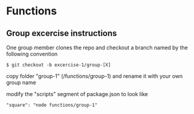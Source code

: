 # Functions

## Group excercise instructions

One group member clones the repo and checkout a branch named by the following convention
```
$ git checkout -b excercise-1/group-[X]
```
copy folder "group-1" (/functions/group-1) and rename it with your own group name

modify the "scripts" segment of package.json to look like
```
"square": "node functions/group-1"
```

